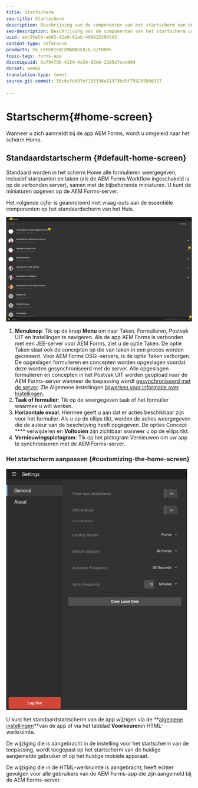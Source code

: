 ```yaml
---
title: Startscherm
seo-title: Startscherm
description: Beschrijving van de componenten van het startscherm van de AEM Forms
seo-description: Beschrijving van de componenten van het startscherm van de AEM Forms
uuid: abc95e58-a685-42a9-82ab-4990155945d3
content-type: reference
products: SG_EXPERIENCEMANAGER/6.5/FORMS
topic-tags: forms-app
discoiquuid: ba79479b-4159-4a39-95eb-2285e7ece9d4
docset: aem65
translation-type: tm+mt
source-git-commit: 56c6cfd437ef185336e81373bd5f758205b96317

---
```



# Startscherm{#home-screen}

Wanneer u zich aanmeldt bij de app AEM Forms, wordt u omgeleid naar het scherm Home.

## Standaardstartscherm {#default-home-screen}

Standaard worden in het scherm Home alle formulieren weergegeven, inclusief startpunten en taken (als de AEM Forms Workflow ingeschakeld is op de verbonden server), samen met de bijbehorende miniaturen. U kunt de miniaturen opgeven op de AEM Forms-server.

Het volgende cijfer is geannoteerd met vraag-outs aan de essentiële componenten op het standaardscherm van het Huis.

![Introductiescherm van de app](assets/home-screen-1.png)

<!--Click to enlarge

![home-screen-1-1](assets/home-screen-1-1.png)-->

1. **Menuknop**: Tik op de knop **Menu** om naar Taken, Formulieren, Postvak UIT en Instellingen te navigeren. Als de app AEM Forms is verbonden met een JEE-server voor AEM Forms, ziet u de optie Taken. De optie Taken slaat ook de concepten op die van taken in een proces worden gecreeerd. Voor AEM Forms OSGi-servers, is de optie Taken verborgen. De opgeslagen formulieren en concepten worden opgeslagen voordat deze worden gesynchroniseerd met de server. Alle opgeslagen formulieren en concepten in het Postvak UIT worden geüpload naar de AEM Forms-server wanneer de toepassing wordt [gesynchroniseerd met de server](../../forms/using/sync-app.md). Zie Algemene instellingen [bijwerken voor informatie over Instellingen](../../forms/using/update-general-settings.md).
1. **Taak of formulier**: Tik op de weergegeven taak of het formulier waarmee u wilt werken.
1. **Horizontale ovaal**: Hiermee geeft u aan dat er acties beschikbaar zijn voor het formulier. Als u op de ellips tikt, worden de acties weergegeven die de auteur van de beschrijving heeft opgegeven. De opties Concept **** verwijderen en **Voltooien** zijn zichtbaar wanneer u op de ellips tikt.
1. **Vernieuwingspictogram**: Tik op het pictogram Vernieuwen om uw app te synchroniseren met de AEM Forms-server.

### Het startscherm aanpassen {#customizing-the-home-screen}

![Algemene instellingen](assets/gen-settings.png)

U kunt het standaardstartscherm van de app wijzigen via de **[algemene instellingen](../../forms/using/update-general-settings.md)**van de app of via het tabblad **Voorkeuren**in HTML-werkruimte.

De wijziging die is aangebracht in de instelling voor het startscherm van de toepassing, wordt toegepast op het startscherm van de huidige aangemelde gebruiker of op het huidige mobiele apparaat.

De wijziging die in de HTML-werkruimte is aangebracht, heeft echter gevolgen voor alle gebruikers van de AEM Forms-app die zijn aangemeld bij de AEM Forms-server.
